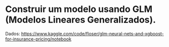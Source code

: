 # Construir um modelo usando GLM (Modelos Lineares Generalizados).

Dados: https://www.kaggle.com/code/floser/glm-neural-nets-and-xgboost-for-insurance-pricing/notebook
